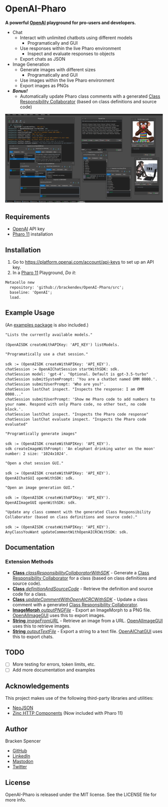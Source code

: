 OpenAI-Pharo
============

**A powerful [OpenAI](https://platform.openai.com/) playground for pro-users and developers.**

* Chat
  * Interact with unlimited chatbots using different models
    * Programatically and GUI
  * Use responses within the live Pharo environment
    * Inspect and evaluate responses to objects
  * Export chats as JSON
* Image Generation
  * Generate images with different sizes
    * Programatically and GUI
  * Use images within the live Pharo environment
  * Export images as PNGs
* **_Bonus!_** 
  * Automatically update Pharo class comments with a generated [Class Responsibility Collaborator](https://en.wikipedia.org/wiki/Class-responsibility-collaboration_card) (based on class definitions and source code)

![](images/screenshot.png)

## Requirements

* [OpenAI](https://platform.openai.com/) API key
* [Pharo 11](https://www.pharo.org/) installation

## Installation

1. Go to <https://platform.openai.com/account/api-keys> to set up an API key.
2. In a [Pharo 11](https://www.pharo.org/) Playground, _Do it_:

```smalltalk
Metacello new 
  repository: 'github://brackendev/OpenAI-Pharo/src';
  baseline: 'OpenAI';
  load.
```

## Example Usage

(An [examples package](https://github.com/brackendev/OpenAI-Pharo/tree/master/OpenAI-Examples) is also included.)

```smalltalk
"Lists the currently available models."

(OpenAISDK createWithAPIKey: 'API_KEY') listModels.
```

```smalltalk
"Programatically use a chat session."

sdk := (OpenAISDK createWithAPIKey: 'API_KEY').
chatSession := OpenAIChatSession startWithSDK: sdk.
chatSession model: 'gpt-4'. "Optional. Default is gpt-3.5-turbo"
chatSession submitSystemPrompt: 'You are a chatbot named OMM 0000.'.
chatSession submitUserPrompt: 'Who are you?'.
chatSession lastChat inspect. "Inspects the response: I am OMM 0000..."
chatSession submitUserPrompt: 'Show me Pharo code to add numbers to your name. Respond with only Pharo code, no other text, no code block.'.
chatSession lastChat inspect. "Inspects the Pharo code response"
chatSession lastChat evaluate inspect. "Inspects the Pharo code evaluated"
```

```smalltalk
"Programtically generate images"

sdk := (OpenAISDK createWithAPIKey: 'API_KEY').
sdk createImageWithPrompt: 'An elephant drinking water on the moon' number: 2 size: '1024x1024'.
```

```smalltalk
"Open a chat session GUI."

sdk := (OpenAISDK createWithAPIKey: 'API_KEY').
OpenAIChatGUI openWithSDK: sdk.
```

```smalltalk
"Open an image generation GUI."

sdk := (OpenAISDK createWithAPIKey: 'API_KEY').
OpenAIImageGUI openWithSDK: sdk.
```

```smalltalk
"Update any class comment with the generated Class Responsibility Collaborator (based on class definitions and source code)."

sdk := (OpenAISDK createWithAPIKey: 'API_KEY').
AnyClassYouWant updateCommentWithOpenAICRCWithSDK: sdk.
```

## Documentation

### Extension Methods

* [**Class** _classResponsibilityCollaboratorWithSDK_](https://github.com/brackendev/OpenAI-Pharo/blob/master/OpenAI/Class.extension.st) - Generate a [Class Responsibility Collaborator](https://en.wikipedia.org/wiki/Class-responsibility-collaboration_card) for a class (based on class definitions and source code).
* [**Class** _definitionAndSourceCode_](https://github.com/brackendev/OpenAI-Pharo/blob/master/OpenAI/Class.extension.st) - Retrieve the definition and source code for a class.
* [**Class** _updateCommentWithOpenAICRCWithSDK_](https://github.com/brackendev/OpenAI-Pharo/blob/master/OpenAI/Class.extension.st) - Update a class comment with a generated [Class Responsibility Collaborator](https://en.wikipedia.org/wiki/Class-responsibility-collaboration_card).
* [**ImageMorph** _outputPNGFile_](https://github.com/brackendev/OpenAI-Pharo/blob/master/OpenAI/ImageMorph.extension.st) - Export an ImageMorph to a PNG file. [OpenAIImageGUI](https://github.com/brackendev/OpenAI-Pharo/blob/master/OpenAI/OpenAIImageGUI.class.st) uses this to export images.
* [**String** _imageFromURL_](https://github.com/brackendev/OpenAI-Pharo/blob/master/OpenAI/String.extension.st) - Retrieve an image from a URL. [OpenAIImageGUI](https://github.com/brackendev/OpenAI-Pharo/blob/master/OpenAI/OpenAIImageGUI.class.st) uses this to retrieve images.
* [**String** _outputTextFile_](https://github.com/brackendev/OpenAI-Pharo/blob/master/OpenAI/String.extension.st) - Export a string to a text file. [OpenAIChatGUI](https://github.com/brackendev/OpenAI-Pharo/blob/master/OpenAI/OpenAIChatGUI.class.st) uses this to export chats.

## TODO

- [ ] More testing for errors, token limits, etc.
- [ ] Add more documentation and examples

## Acknowledgements

This project makes use of the following third-party libraries and utilities:

* [NeoJSON](https://github.com/svenvc/NeoJSON)
* [Zinc HTTP Components](https://github.com/svenvc/zinc) (Now included with Pharo 11)

## Author

Bracken Spencer

* [GitHub](https://www.github.com/brackendev)
* [LinkedIn](https://www.linkedin.com/in/brackenspencer/)
* [Mastodon](https://mastodon.cloud/@brackendev)
* [Twitter](https://twitter.com/brackendev)

## License

OpenAI-Pharo is released under the MIT license. See the LICENSE file for more info.
